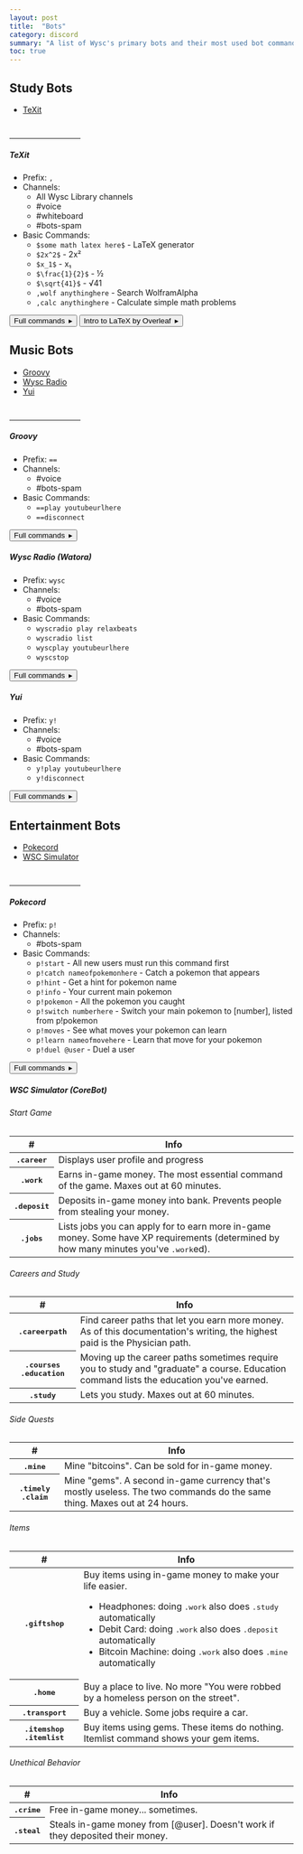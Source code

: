 ```yaml
---
layout: post
title:  "Bots"
category: discord
summary: "A list of Wysc's primary bots and their most used bot commands."
toc: true
---
```


<style>
code.highlighter-rouge {
    padding: .2rem .4rem !important;
    font-size: 87.5% !important;
    color: #fff !important;
    background-color: #212529 !important;
    border-radius: .2rem !important;
}
</style>


## Study Bots

- [TeXit](#texit)

<hr style="width:25%;margin-top:3em;">

##### TeXit

- Prefix: `,`
- Channels:
    - All Wysc Library channels
    - #voice
    - #whiteboard
    - #bots-spam
- Basic Commands:
    - `$some math latex here$` - LaTeX generator
    - `$2x^2$` - 2x²
    - `$x_1$` - x₁
    - `$\frac{1}{2}$` - ½
    - `$\sqrt{41}$` - √41
    - `,wolf anythinghere` - Search WolframAlpha
    - `,calc anythinghere` - Calculate simple math problems

<a href="https://top.gg/bot/510789298321096704" target="_blank"><button type="button" class="btn btn-outline-dark m-4">Full commands&ensp;&#9656;</button></a>
<a href="https://www.overleaf.com/learn/latex/Mathematical_expressions" target="_blank"><button type="button" class="btn btn-outline-dark m-4">Intro to LaTeX by Overleaf&ensp;&#9656;</button></a>


## Music Bots

- [Groovy](#groovy)
- [Wysc Radio](#wysc-radio-watora)
- [Yui](#yui)

<hr style="width:25%;margin-top:3em;">

##### Groovy

- Prefix: `==`
- Channels:
    - #voice
    - #bots-spam 
- Basic Commands:
    - `==play youtubeurlhere`
    - `==disconnect`

<a href="https://groovy.bot/commands" target="_blank"><button type="button" class="btn btn-outline-dark m-4">Full commands&ensp;&#9656;</button></a>

##### Wysc Radio (Watora)

- Prefix: `wysc`
- Channels:
    - #voice
    - #bots-spam 
- Basic Commands:
    - `wyscradio play relaxbeats`
    - `wyscradio list`
    - `wyscplay youtubeurlhere`
    - `wyscstop`

<a href="https://docs.watora.xyz/" target="_blank"><button type="button" class="btn btn-outline-dark m-4">Full commands&ensp;&#9656;</button></a>

##### Yui

- Prefix: `y!`
- Channels:
    - #voice
    - #bots-spam 
- Basic Commands:
    - `y!play youtubeurlhere`
    - `y!disconnect`

<a href="https://discordyui.net/commands" target="_blank"><button type="button" class="btn btn-outline-dark m-4">Full commands&ensp;&#9656;</button></a>

## Entertainment Bots

- [Pokecord](#pokecord)
- [WSC Simulator](#wsc-simulator-corebot)

<hr style="width:25%;margin-top:3em;">

##### Pokecord

- Prefix: `p!`
- Channels:
    - #bots-spam 
- Basic Commands:
    - `p!start` - All new users must run this command first
    - `p!catch nameofpokemonhere` - Catch a pokemon that appears
    - `p!hint` - Get a hint for pokemon name
    - `p!info` - Your current main pokemon
    - `p!pokemon` - All the pokemon you caught
    - `p!switch numberhere` - Switch your main pokemon to \[number\], listed from p!pokemon
    - `p!moves` - See what moves your pokemon can learn
    - `p!learn nameofmovehere` - Learn that move for your pokemon
    - `p!duel @user` - Duel a user

<a href="https://www.pokecord.com/commands" target="_blank"><button type="button" class="btn btn-outline-dark m-4">Full commands&ensp;&#9656;</button></a>

##### WSC Simulator (CoreBot)

###### Start Game

<table class="table">
<thead>
<tr>
<th scope="col">#</th>
<th scope="col">Info</th>
</tr>
</thead>
<tbody>
<tr>
<th scope="row"><kbd>.career</kbd></th>
<td>Displays user profile and progress</td>
</tr>
<tr>
<th scope="row"><kbd>.work</kbd></th>
<td>Earns in-game money. The most essential command of the game. Maxes out at 60 minutes.</td>
</tr>
<tr>
<th scope="row"><kbd>.deposit</kbd></th>
<td>Deposits in-game money into bank. Prevents people from stealing your money.</td>
</tr>
<tr>
<th scope="row"><kbd>.jobs</kbd></th>
<td>Lists jobs you can apply for to earn more in-game money. Some have XP requirements (determined by how many minutes you've <kbd>.work</kbd>ed).</td>
</tr>
</tbody>
</table>


###### Careers and Study

<table class="table">
<thead>
<tr>
<th scope="col">#</th>
<th scope="col">Info</th>
</tr>
</thead>
<tbody>
<tr>
<th scope="row"><kbd>.careerpath</kbd></th>
<td>Find career paths that let you earn more money. As of this documentation's writing, the highest paid is the Physician path.</td>
</tr>
<tr>
<th scope="row"><kbd>.courses</kbd> <kbd>.education</kbd></th>
<td>Moving up the career paths sometimes require you to study and "graduate" a course. Education command lists the education you've earned.</td>
</tr>
<tr>
<th scope="row"><kbd>.study</kbd></th>
<td>Lets you study. Maxes out at 60 minutes.</td>
</tr>
</tbody>
</table>


###### Side Quests

<table class="table">
<thead>
<tr>
<th scope="col">#</th>
<th scope="col">Info</th>
</tr>
</thead>
<tbody>
<tr>
<th scope="row"><kbd>.mine</kbd></th>
<td>Mine "bitcoins". Can be sold for in-game money.</td>
</tr>
<tr>
<th scope="row"><kbd>.timely</kbd> <kbd>.claim</kbd></th>
<td>Mine "gems". A second in-game currency that's mostly useless. The two commands do the same thing. Maxes out at 24 hours.</td>
</tr>
</tbody>
</table>

###### Items

<table class="table">
<thead>
<tr>
<th scope="col">#</th>
<th scope="col">Info</th>
</tr>
</thead>
<tbody>
<tr>
<th scope="row"><kbd>.giftshop</kbd></th>
<td>Buy items using in-game money to make your life easier.
<ul>
<li>Headphones: doing <kbd>.work</kbd> also does <kbd>.study</kbd> automatically</li>
<li>Debit Card: doing <kbd>.work</kbd> also does <kbd>.deposit</kbd> automatically</li>
<li>Bitcoin Machine: doing <kbd>.work</kbd> also does <kbd>.mine</kbd> automatically</li>
</ul>
</td>
</tr>
<tr>
<th scope="row"><kbd>.home</kbd></th>
<td>Buy a place to live. No more "You were robbed by a homeless person on the street".</td>
</tr>
<tr>
<th scope="row"><kbd>.transport</kbd></th>
<td>Buy a vehicle. Some jobs require a car.</td>
</tr>
<tr>
<th scope="row"><kbd>.itemshop</kbd> <kbd>.itemlist</kbd></th>
<td>Buy items using gems. These items do nothing. Itemlist command shows your gem items.</td>
</tr>
</tbody>
</table>

###### Unethical Behavior

<table class="table">
<thead>
<tr>
<th scope="col">#</th>
<th scope="col">Info</th>
</tr>
</thead>
<tbody>
<tr>
<th scope="row"><kbd>.crime</kbd></th>
<td>Free in-game money... sometimes.</td>
</tr>
<tr>
<th scope="row"><kbd>.steal</kbd></th>
<td>Steals in-game money from [@user]. Doesn't work if they deposited their money.</td>
</tr>
</tbody>
</table>
